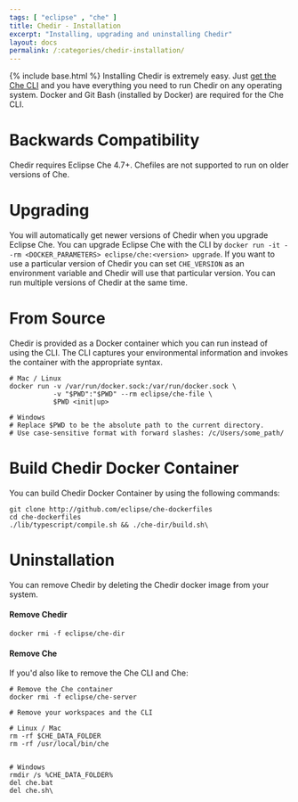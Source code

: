```yaml
---
tags: [ "eclipse" , "che" ]
title: Chedir - Installation
excerpt: "Installing, upgrading and uninstalling Chedir"
layout: docs
permalink: /:categories/chedir-installation/
---
```

{% include base.html %}
Installing Chedir is extremely easy. Just [get the Che CLI]({{base}}{{site.links["setup-cli"]}}) and you have everything you need to run Chedir on any operating system. Docker and Git Bash (installed by Docker) are required for the Che CLI.

# Backwards Compatibility  
Chedir requires Eclipse Che 4.7+. Chefiles are not supported to run on older versions of Che.

# Upgrading  
You will automatically get newer versions of Chedir when you upgrade Eclipse Che. You can upgrade Eclipse Che with the CLI by `docker run -it --rm <DOCKER_PARAMETERS> eclipse/che:<version> upgrade`. If you want to use a particular version of Chedir you can set `CHE_VERSION` as an environment variable and Chedir will use that particular version. You can run multiple versions of Chedir at the same time.

# From Source  
Chedir is provided as a Docker container which you can run instead of using the CLI. The CLI captures your environmental information and invokes the container with the appropriate syntax.

```shell  
# Mac / Linux
docker run -v /var/run/docker.sock:/var/run/docker.sock \
           -v "$PWD":"$PWD" --rm eclipse/che-file \
           $PWD <init|up>

# Windows
# Replace $PWD to be the absolute path to the current directory.
# Use case-sensitive format with forward slashes: /c/Users/some_path/
```


# Build Chedir Docker Container

You can build Chedir Docker Container by using the following commands:
```shell  
git clone http://github.com/eclipse/che-dockerfiles
cd che-dockerfiles
./lib/typescript/compile.sh && ./che-dir/build.sh\
```

# Uninstallation  
You can remove Chedir by deleting the Chedir docker image from your system.

#### Remove Chedir
```shell  
docker rmi -f eclipse/che-dir
```

#### Remove Che
If you'd also like to remove the Che CLI and Che:
```shell  
# Remove the Che container
docker rmi -f eclipse/che-server

# Remove your workspaces and the CLI

# Linux / Mac
rm -rf $CHE_DATA_FOLDER
rm -rf /usr/local/bin/che


# Windows
rmdir /s %CHE_DATA_FOLDER%
del che.bat
del che.sh\
```
